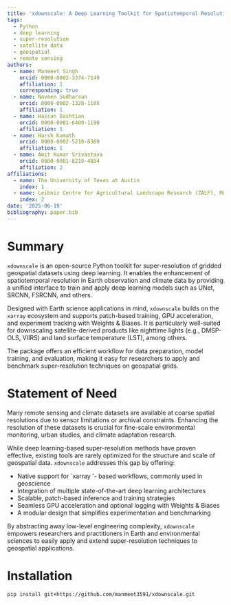 ```yaml
---
title: 'xdownscale: A Deep Learning Toolkit for Spatiotemporal Resolution Enhancement of Gridded Data'
tags:
  - Python
  - deep learning
  - super-resolution
  - satellite data
  - geospatial
  - remote sensing
authors:
  - name: Manmeet Singh
    orcid: 0000-0002-3374-7149
    affiliation: 1
    corresponding: true
  - name: Naveen Sudharsan
    orcid: 0000-0002-1328-110X
    affiliation: 1
  - name: Hassan Dashtian
    orcid: 0000-0001-6400-1190
    affiliation: 1
  - name: Harsh Kamath
    orcid: 0000-0002-5210-8369
    affiliation: 1
  - name: Amit Kumar Srivastava
    orcid: 0000-0001-8219-4854
    affiliation: 2
affiliations:
  - name: The University of Texas at Austin
    index: 1
  - name: Leibniz Centre for Agricultural Landscape Research (ZALF), Müncheberg, Germany
    index: 2
date: '2025-06-19'
bibliography: paper.bib
---
```


# Summary

`xdownscale` is an open-source Python toolkit for super-resolution of gridded geospatial datasets using deep learning. It enables the enhancement of spatiotemporal resolution in Earth observation and climate data by providing a unified interface to train and apply deep learning models such as UNet, SRCNN, FSRCNN, and others.

Designed with Earth science applications in mind, `xdownscale` builds on the `xarray` ecosystem and supports patch-based training, GPU acceleration, and experiment tracking with Weights & Biases. It is particularly well-suited for downscaling satellite-derived products like nighttime lights (e.g., DMSP-OLS, VIIRS) and land surface temperature (LST), among others.

The package offers an efficient workflow for data preparation, model training, and evaluation, making it easy for researchers to apply and benchmark super-resolution techniques on geospatial grids.

# Statement of Need

Many remote sensing and climate datasets are available at coarse spatial resolutions due to sensor limitations or archival constraints. Enhancing the resolution of these datasets is crucial for fine-scale environmental monitoring, urban studies, and climate adaptation research.

While deep learning-based super-resolution methods have proven effective, existing tools are rarely optimized for the structure and scale of geospatial data. `xdownscale` addresses this gap by offering:

- Native support for `xarray '- based workflows, commonly used in geoscience
- Integration of multiple state-of-the-art deep learning architectures
- Scalable, patch-based inference and training strategies
- Seamless GPU acceleration and optional logging with Weights & Biases
- A modular design that simplifies experimentation and benchmarking

By abstracting away low-level engineering complexity, `xdownscale` empowers researchers and practitioners in Earth and environmental sciences to easily apply and extend super-resolution techniques to geospatial applications.

# Installation

```bash
pip install git+https://github.com/manmeet3591/xdownscale.git
